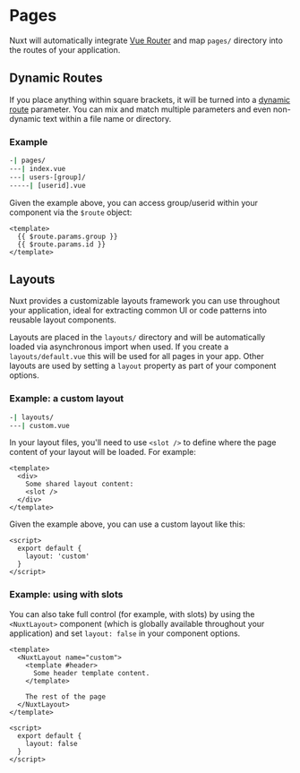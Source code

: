 # Pages

Nuxt will automatically integrate [Vue Router](https://next.router.vuejs.org/) and map `pages/` directory into the routes of your application.

## Dynamic Routes

If you place anything within square brackets, it will be turned into a [dynamic route](https://next.router.vuejs.org/guide/essentials/dynamic-matching.html) parameter. You can mix and match multiple parameters and even non-dynamic text within a file name or directory.

### Example

```bash
-| pages/
---| index.vue
---| users-[group]/
-----| [userid].vue
```

Given the example above, you can access group/userid within your component via the `$route` object:

```vue
<template>
  {{ $route.params.group }}
  {{ $route.params.id }}
</template>
```

## Layouts

Nuxt provides a customizable layouts framework you can use throughout your application, ideal for extracting common UI or code patterns into reusable layout components.

Layouts are placed in the `layouts/` directory and will be automatically loaded via asynchronous import when used. If you create a `layouts/default.vue` this will be used for all pages in your app. Other layouts are used by setting a `layout` property as part of your component options.

### Example: a custom layout

```bash
-| layouts/
---| custom.vue
```

In your layout files, you'll need to use `<slot />` to define where the page content of your layout will be loaded. For example:

```vue
<template>
  <div>
    Some shared layout content:
    <slot />
  </div>
</template>
```

Given the example above, you can use a custom layout like this:

```vue
<script>
  export default {
    layout: 'custom'
  }
</script>
```

### Example: using with slots

You can also take full control (for example, with slots) by using the `<NuxtLayout>` component (which is globally available throughout your application) and set `layout: false` in your component options.

```vue
<template>
  <NuxtLayout name="custom">
    <template #header>
      Some header template content.
    </template>

    The rest of the page
  </NuxtLayout>
</template>

<script>
  export default {
    layout: false
  }
</script>
```
